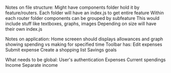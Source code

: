 Notes on file structure:
    Might have components folder hold it by feature/routers.
        Each folder will have an index.js to get entire feature
    Within each router folder components can be grouped by subfeature
        This would include stuff like textboxes, graphs, images
        Depending on size will have their own index.js

Notes on application:
  Home screeen should displays allowances and graph showing spending vs making for specified time
  Toolbar has:
    Edit expenses
    Submit expense
    Create a shopping list
    Savings goals

What needs to be global:
  User's authentication
  Expenses
  Current spendings
  Income
  Separate income